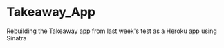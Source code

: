 Takeaway_App
============

Rebuilding the Takeaway app from last week's test as a Heroku app using Sinatra
